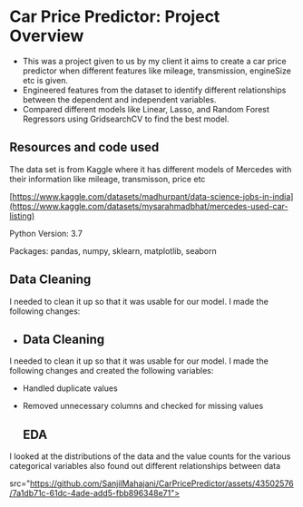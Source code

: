 # Car Price Predictor: Project Overview

- This was a project given to us by my client it aims to create a car price predictor when different features like mileage, transmission, engineSize etc is given.
- Engineered features from the dataset to identify different relationships between the dependent and independent variables.
- Compared different models like Linear, Lasso, and Random Forest Regressors using GridsearchCV to find the best model.

## Resources and code used
The data set is from Kaggle where it has different models of Mercedes with their information like mileage, transmisson, price etc

[https://www.kaggle.com/datasets/madhurpant/data-science-jobs-in-india](https://www.kaggle.com/datasets/mysarahmadbhat/mercedes-used-car-listing)

Python Version: 3.7

Packages: pandas, numpy, sklearn, matplotlib, seaborn

## Data Cleaning

I needed to clean it up so that it was usable for our model. I made the following changes:

- ## Data Cleaning

I needed to clean it up so that it was usable for our model. I made the following changes and created the following variables:

- Handled duplicate values
- Removed unnecessary columns and checked for missing values

  ## EDA

I looked at the distributions of the data and the value counts for the various categorical variables also found out different relationships between data

src="https://github.com/SanjilMahajani/CarPricePredictor/assets/43502576/7a1db71c-61dc-4ade-add5-fbb896348e71">



